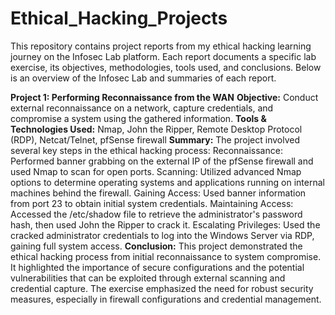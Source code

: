 # Ethical_Hacking_Projects
This repository contains project reports from my ethical hacking learning journey on the Infosec Lab platform. Each report documents a specific lab exercise, its objectives, methodologies, tools used, and conclusions. Below is an overview of the Infosec Lab and summaries of each report.

**Project 1: Performing Reconnaissance from the WAN** 
**Objective:** Conduct external reconnaissance on a network, capture credentials, and compromise a system using the gathered information.
**Tools & Technologies Used:** Nmap, John the Ripper, Remote Desktop Protocol (RDP), Netcat/Telnet, pfSense firewall
**Summary:** The project involved several key steps in the ethical hacking process:
Reconnaissance: Performed banner grabbing on the external IP of the pfSense firewall and used Nmap to scan for open ports.
Scanning: Utilized advanced Nmap options to determine operating systems and applications running on internal machines behind the firewall.
Gaining Access: Used banner information from port 23 to obtain initial system credentials.
Maintaining Access: Accessed the /etc/shadow file to retrieve the administrator's password hash, then used John the Ripper to crack it.
Escalating Privileges: Used the cracked administrator credentials to log into the Windows Server via RDP, gaining full system access.
**Conclusion:** This project demonstrated the ethical hacking process from initial reconnaissance to system compromise. It highlighted the importance of secure configurations and the potential vulnerabilities that can be exploited through external scanning and credential capture. The exercise emphasized the need for robust security measures, especially in firewall configurations and credential management.

